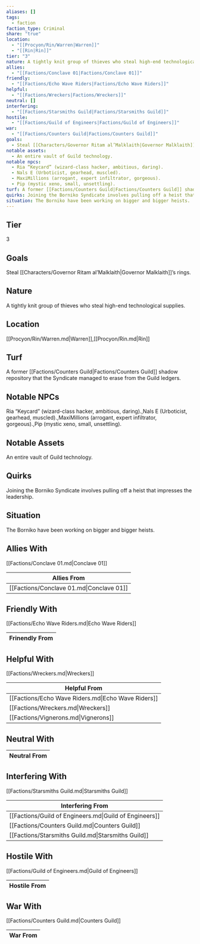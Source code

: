 ```yaml
---
aliases: []
tags:
  - faction
faction_type: Criminal
share: "true"
location:
  - "[[Procyon/Rin/Warren|Warren]]"
  - "[[Rin|Rin]]"
tier: "3"
nature: A tightly knit group of thieves who steal high-end technological supplies.
allies:
  - "[[Factions/Conclave 01|Factions/Conclave 01]]"
friendly:
  - "[[Factions/Echo Wave Riders|Factions/Echo Wave Riders]]"
helpful:
  - "[[Factions/Wreckers|Factions/Wreckers]]"
neutral: []
interfering:
  - "[[Factions/Starsmiths Guild|Factions/Starsmiths Guild]]"
hostile:
  - "[[Factions/Guild of Engineers|Factions/Guild of Engineers]]"
war:
  - "[[Factions/Counters Guild|Factions/Counters Guild]]"
goals:
  - Steal [[Characters/Governor Ritam al’Malklaith|Governor Malklaith]]’s rings.
notable assets:
  - An entire vault of Guild technology.
notable npcs:
  - Ria “Keycard” (wizard-class hacker, ambitious, daring).
  - Nals E (Urboticist, gearhead, muscled).
  - MaxiMillions (arrogant, expert infiltrator, gorgeous).
  - Pip (mystic xeno, small, unsettling).
turf: A former [[Factions/Counters Guild|Factions/Counters Guild]] shadow repository that the Syndicate managed to erase from the Guild ledgers.
quirks: Joining the Borniko Syndicate involves pulling off a heist that impresses the leadership.
situation: The Borniko have been working on bigger and bigger heists.
---
```

## Tier

3

## Goals

Steal [[Characters/Governor Ritam al’Malklaith|Governor Malklaith]]’s rings.

## Nature

A tightly knit group of thieves who steal high-end technological supplies.

## Location

[[Procyon/Rin/Warren.md|Warren]],[[Procyon/Rin.md|Rin]]

## Turf

A former [[Factions/Counters Guild|Factions/Counters Guild]] shadow repository that the Syndicate managed to erase from the Guild ledgers.

## Notable NPCs

Ria “Keycard” (wizard-class hacker, ambitious, daring).,Nals E (Urboticist, gearhead, muscled).,MaxiMillions (arrogant, expert infiltrator, gorgeous).,Pip (mystic xeno, small, unsettling).

## Notable Assets

An entire vault of Guild technology.

## Quirks

Joining the Borniko Syndicate involves pulling off a heist that impresses the leadership.

## Situation

The Borniko have been working on bigger and bigger heists.

## Allies With

[[Factions/Conclave 01.md|Conclave 01]]

| Allies From                              |
| ---------------------------------------- |
| [[Factions/Conclave 01.md\|Conclave 01]] |


## Friendly With

[[Factions/Echo Wave Riders.md|Echo Wave Riders]]

| Frinendly From |
| -------------- |


## Helpful With

[[Factions/Wreckers.md|Wreckers]]

| Helpful From                                       |
| -------------------------------------------------- |
| [[Factions/Echo Wave Riders.md\|Echo Wave Riders]] |
| [[Factions/Wreckers.md\|Wreckers]]                 |
| [[Factions/Vignerons.md\|Vignerons]]               |


## Neutral With




| Neutral From |
| ------------ |



## Interfering With

[[Factions/Starsmiths Guild.md|Starsmiths Guild]]


| Interfering From                                       |
| ------------------------------------------------------ |
| [[Factions/Guild of Engineers.md\|Guild of Engineers]] |
| [[Factions/Counters Guild.md\|Counters Guild]]         |
| [[Factions/Starsmiths Guild.md\|Starsmiths Guild]]     |



## Hostile With

[[Factions/Guild of Engineers.md|Guild of Engineers]]


| Hostile From |
| ------------ |



## War With

[[Factions/Counters Guild.md|Counters Guild]]

| War From |
| -------- |

